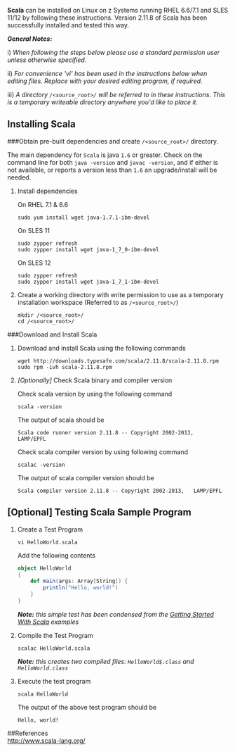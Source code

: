 <!---PACKAGE:Scala--->
<!---DISTRO:SLES 12:2.11.8--->
<!---DISTRO:SLES 11:2.11.8--->
<!---DISTRO:RHEL 7.1:2.11.8--->
<!---DISTRO:RHEL 6.6:2.11.8--->

**Scala** can be installed on Linux on z Systems running RHEL 6.6/7.1 and SLES 11/12 by following these instructions. Version 2.11.8 of Scala has been successfully installed and tested this way.

_**General Notes:**_ 	

i) _When following the steps below please use a standard permission user unless otherwise specified._
	 
ii) _For convenience 'vi' has been used in the instructions below when editing files.  Replace with your desired editing program, if required._

iii) _A directory `/<source_root>/` will be referred to in these instructions.  This is a temporary writeable directory anywhere you'd like to place it._

## Installing Scala

###Obtain pre-built dependencies and create `/<source_root>/` directory.
    
   The main dependency for `Scala` is java  `1.6` or greater. Check on the command line for both  `java -version` and `javac -version`, and if either is not available, or reports a version less than  `1.6` an upgrade/install will be needed.

1. Install dependencies

	On RHEL 7.1 & 6.6	
	```shell    
 	sudo yum install wget java-1.7.1-ibm-devel
	```
	On SLES 11	
	```shell
	sudo zypper refresh
 	sudo zypper install wget java-1_7_0-ibm-devel
	```
	On SLES 12
	```shell    
	sudo zypper refresh	
 	sudo zypper install wget java-1_7_1-ibm-devel
	```
    
2. Create a working directory with write permission to use as a temporary installation workspace (Referred to as `/<source_root>/`)

	```shell
	mkdir /<source_root>/
	cd /<source_root>/
	```	

###Download and Install Scala

1. Download and install Scala using the following commands
	
	```shell
	wget http://downloads.typesafe.com/scala/2.11.8/scala-2.11.8.rpm
	sudo rpm -ivh scala-2.11.8.rpm
	```
2. *[Optionally]* Check Scala binary and compiler version
	
    Check scala version by using the following command
	```shell
	scala -version
	```
	The output of scala should be
	```shell
	Scala code runner version 2.11.8 -- Copyright 2002-2013, 	LAMP/EPFL
	```
	Check scala compiler version by using following command
	```shell
	scalac -version
	```
	The output of scala compiler version should be 
	```shell
	Scala compiler version 2.11.8 -- Copyright 2002-2013, 	LAMP/EPFL
	```

## [Optional] Testing Scala Sample Program
    
1. Create a Test Program

    ```shell
    vi HelloWorld.scala
    ```
    Add the following contents
    ```scala
    object HelloWorld
    {
        def main(args: Array[String]) {
            println("Hello, world!")
        }
    }
    ```
    _**Note:** this simple test has been condensed from the 
[Getting Started With Scala](http://www.scala-lang.org/documentation/getting-started.html) examples_

2. Compile the Test Program

    ```shell
    scalac HelloWorld.scala
    ```
    _**Note:** this creates two compiled files: `HelloWorld$.class` and `HelloWorld.class`_
    
3. Execute the test program

    ```shell
    scala HelloWorld
    ```
    The output of the above test program should be
    ```shell
    Hello, world!
    ```

##References    
http://www.scala-lang.org/